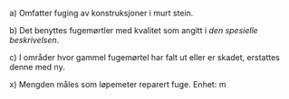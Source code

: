 a) Omfatter fuging av konstruksjoner i murt stein.

b) Det benyttes fugemørtler med kvalitet som angitt i *den spesielle beskrivelsen*.

c) I områder hvor gammel fugemørtel har falt ut eller er skadet, erstattes denne med ny.

x) Mengden måles som løpemeter reparert fuge. Enhet: m

